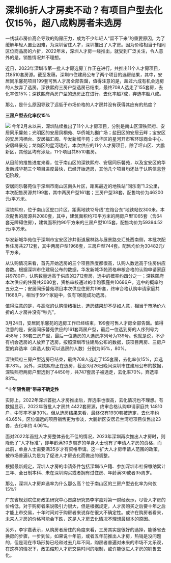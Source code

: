 # 深圳6折人才房卖不动？有项目户型去化仅15％，超八成购房者未选房

一线城市房价高企导致的购房压力，成为不少年轻人“留不下来”的重要原因，为了缓解年轻人置业困难，为深圳留住人才，深圳推出了人才房。因为价格相当于相同区位商品房的六折，2022年末，深圳人才房一经推出，就受到广泛关注，令人意外的是，销售情况并不理想。

近日，2023年深圳市第一批人才房选房工作正在进行，共推出11个人才房项目，共8510套房源。截至发稿，深圳市住建局公布了两个项目的选房结果，其中，安居同乐馨苑项目199套可售人才房全部告罄，值得注意的是，超过六成有机会选房的人放弃了选房。深铁熙府三房户型选房已结束，最终708人选走了155套房，去化率仅15%；深铁熙府两房户型的选房正在进行，去化率超7成，弃选率超八成。

那么，是什么原因导致了远低于市场价格的人才房并没有获得其应有的热度？

**三房户型去化率仅15%**

![](https://inews.gtimg.com/news_bt/O-tDwkDqm1nThpE1ZspULvTGcNBGclnCHGwSTfzT3UvGYAA/1000)
今年2月末以来，深圳陆续推出了11个人才房项目，分别是南山区深铁熙府、安居同乐馨苑；光明区的安居凤桐苑、华侨城九樾广场；盐田区的安居云畔；宝安区的安居鸿栖台、安居福汇阁、华发新城华苑；龙华区的星河开市客环球商业中心、安居峰景苑；龙岗区的星河珑府。本次供应的11个人才房项目，除了坪山区、大鹏新区，其他区均有涉及，11个项目共8510套房。

从目前的推售进度来看，位于南山区的深铁熙府、安居同乐馨苑，以及宝安区的华发新城华苑三个项目进度最快，已经开始选房，其他几个项目均还处于认购信息登记阶段。

安居同乐馨苑位于深圳市南山区南头片区，距离最近的地铁站“同乐南”1.2公里，本次配售房源共199套，其中两房户型161套；三房户型38套，配售均价为46200元/平方米。

深铁熙府，位于南山区蛇口片区，距离地铁12号线“左炮台东”地铁站仅300米。本次配售的房源共2080套，其中，建筑面积约70平方米的两房户型1065套（含64套无障碍住房），建筑面积约90平方米的三房户型1015套，配售均价为59394.52元/平方米。

华发新城华苑位于深圳市宝安区沙井街道展林路与展景路交汇处西南侧，本批次配售住房共2712套，其中两房户型1968套，三房户型744套。配售均价为30482元/平方米。

从认购情况来看，首先开始选房的三个项目热度都很高，认购人数远高于住房供应套数。根据深圳市住建局公布的数据，华发新城华苑资格审核合格的认购申请家庭共9780户，认购数量远高于供应的2712套房，选中的概率约四分之一；深铁熙府本次供应的住房共2080套，资格审核通过的申购家庭共10686户，选中的概率约五分之一；安居同乐馨苑项目本次供应住房共199套，终审合格认购申请家庭共11668户，相当于59个家庭中，仅有1家能成功选房。

值得注意的是，与高涨的认购情绪相比，选房结果却不尽如人意，相当于市场价六折的人才房并没有“秒光”。

3月24日，安居同乐馨苑的选房工作已经结束，199套可售人才房全部告罄。值得注意的是，安居同乐馨苑供应的161套两房户型，最后一位选到房的人序列号为458号；38套三房户型，最后一位选房的人选房序列号为139号。也就是说，不少有机会选房的人放弃了选房。按照深圳市住建局公布的数据，该项目两房、三房户型的弃选率（弃选人数/可以选房的人数）分别为65%，80%。

深铁熙府三房户型选房已结束，最终708人选走了155套房，去化率仅15%，弃选率78%。另外，深铁熙府正在选房，截至3月26日晚间深圳市住建局公布的数据，深铁熙府两房户型选到了4450号，共747套房子被选走，去化率70%，弃选率83%。

**“十年限售期”带来不确定性**

实际上，2022年深圳首批人才房推出后，弃选率也很高，去化情况也不理想。有数据显示，2022年首批人才房共 4422套房源，终审合格认购申请家庭共
14810 户，中签率不足30%。但从选房结果来看，最终仅有1930套被选定，去化率约
43.65%。区位偏远的项目销售更为惨淡，大鹏新区安居君兰湾府项目仅售出23套，去化率约 4.06%。

面对2022年首批人才房整体去化不佳的情况，2023年深圳再次推出人才房时，则降低了“人才标准”，即年龄满30岁周岁的单身人士也有了申请人才房的资格，而此前，单身人士需要满35岁才有资格申请。这一扩大人才房申请人范围的政策，被市场普遍认为是为了促进人才房去化而做出的调整。

根据最新规定，深圳人才房的申请条件包括深圳市户籍、参加深圳市社保缴纳累计三年、全日制本科、未在深圳购买或者拥有过住房、年龄满30或者35周岁。

那么，深圳人才房弃选率为什么那么高？位于南山区的三房户型去化率为何仅15%?

广东省规划院住房政策研究中心首席研究员李宇嘉对第一财经表示，尽管人才房的价格低，对于购房者来说吸引力很大，但是根据规定，人才房购买之后要十年之后才能上市交易，十年时间对于购房者来说存在很大不确定性。或许在购房者看来，未来人才房的价格可能会下跌，这是人才房去化情况不理想最根本的原因。

另外，李宇嘉表示，从购房者居住的角度来看，三房其实是很好的选择，能够省去换房的步骤，一步到位，如果说十年前，或者五年前推出人才房，热销是没问题的，但是现在市场形势已经和过去几年不同，购房者普遍对未来的市场不太乐观，在这样的情况下，政策缩短人才房交易时间的限制，或许能促进人才房的销售去化。

